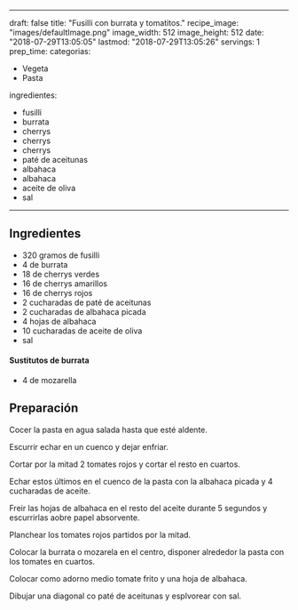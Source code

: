 
---
draft: false
title: "Fusilli con burrata y tomatitos."
recipe_image: "images/defaultImage.png"
image_width: 512
image_height: 512
date: "2018-07-29T13:05:05"
lastmod: "2018-07-29T13:05:26"
servings: 1
prep_time: 
categorias:
  - Vegeta
  - Pasta

ingredientes:
  - fusilli
  - burrata
  - cherrys
  - cherrys
  - cherrys
  - paté de aceitunas
  - albahaca
  - albahaca
  - aceite de oliva
  - sal
---

## Ingredientes
- 320 gramos de fusilli
- 4  de burrata
- 18  de cherrys verdes
- 16  de cherrys amarillos
- 16  de cherrys rojos
- 2 cucharadas de paté de aceitunas
- 2 cucharadas de albahaca picada
- 4 hojas de albahaca
- 10 cucharadas de aceite de oliva
- sal
#### Sustitutos de burrata
- 4  de mozarella

## Preparación
Cocer la pasta en agua salada hasta que esté aldente.

Escurrir echar en un cuenco y dejar enfriar.

Cortar por la mitad 2 tomates rojos y cortar el resto en cuartos.

Echar estos últimos en el cuenco de la pasta con la albahaca picada y 4 cucharadas de aceite.

Freir las hojas de albahaca en el resto del aceite durante 5 segundos y escurrirlas aobre papel absorvente.

Planchear los tomates rojos partidos por la mitad.

Colocar la burrata o mozarela en el centro, disponer alrededor la pasta con los tomates en cuartos.

Colocar como adorno medio tomate frito y una hoja de albahaca.

Dibujar una diagonal co paté de aceitunas y esplvorear con sal.


